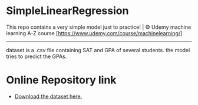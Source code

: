 # SimpleLinearRegression
This repo contains a very simple model just to practice!  |  © Udemy machine learning A-Z course [https://www.udemy.com/course/machinelearning/]
_____________________________________________________________________________________________________

dataset is a .csv file containing SAT and GPA of several students. the model tries to predict the GPAs.
# Online Repository link
* [Download the dataset here.](https://www.kaggle.com/luddarell/101-simple-linear-regressioncsv/activity) 
